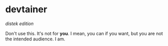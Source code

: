 # devtainer

_distek edition_

Don't use this. It's not for **you**. I mean, you can if you want, but you are not the intended audience. I am.
